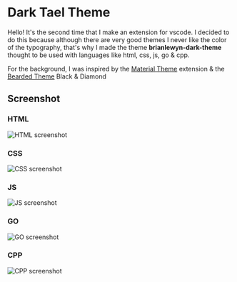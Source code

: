 # Dark Tael Theme

Hello! It's the second time that I make an extension for vscode. I decided to do this because although there are very good themes I never like the color of the typography, that's why I made the theme **brianlewyn-dark-theme** thought to be used with languages like html, css, js, go & cpp.

For the background, I was inspired by the [Material Theme](https://marketplace.visualstudio.com/items?itemName=Equinusocio.vsc-material-theme) extension & the [Bearded Theme](https://marketplace.visualstudio.com/items?itemName=BeardedBear.beardedtheme) Black & Diamond

## Screenshot

### HTML
![HTML screenshot](https://raw.githubusercontent.com/brianlewyn/vscode_dark-teal-theme/main/img/HTML.png)

### CSS
![CSS screenshot](https://raw.githubusercontent.com/brianlewyn/vscode_dark-teal-theme/main/img/CSS.png)

### JS
![JS screenshot](https://raw.githubusercontent.com/brianlewyn/vscode_dark-teal-theme/main/img/JS.png)

### GO
![GO screenshot](https://raw.githubusercontent.com/brianlewyn/vscode_dark-teal-theme/main/img/GO.png)

### CPP
![CPP screenshot](https://raw.githubusercontent.com/brianlewyn/vscode_dark-teal-theme/main/img/CPP.png)